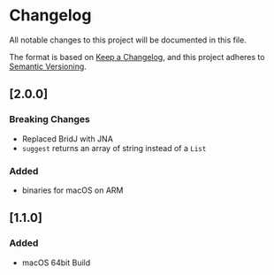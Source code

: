# Changelog
All notable changes to this project will be documented in this file.

The format is based on [Keep a Changelog](https://keepachangelog.com/en/1.0.0/),
and this project adheres to [Semantic Versioning](https://semver.org/spec/v2.0.0.html).

## [2.0.0]
### Breaking Changes
- Replaced BridJ with JNA
- `suggest` returns an array of string instead of a `List`
### Added
- binaries for macOS on ARM

## [1.1.0]
### Added
- macOS 64bit Build
